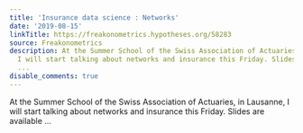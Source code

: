 ```yaml
---
title: 'Insurance data science : Networks'
date: '2019-08-15'
linkTitle: https://freakonometrics.hypotheses.org/58283
source: Freakonometrics
description: At the Summer School of the Swiss Association of Actuaries, in Lausanne,
  I will start talking about networks and insurance this Friday. Slides are available
  ...
disable_comments: true
---
```

At the Summer School of the Swiss Association of Actuaries, in Lausanne, I will start talking about networks and insurance this Friday. Slides are available ...